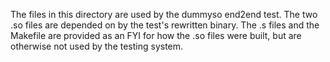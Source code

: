 The files in this directory are used by the dummyso end2end test. The two .so files
are depended on by the test's rewritten binary. The .s files and the Makefile are
provided as an FYI for how the .so files were built, but are otherwise not used
by the testing system.
